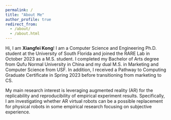 ```yaml
---
permalink: /
title: "About Me"
author_profile: true
redirect_from: 
  - /about/
  - /about.html
---
```


Hi, I am **Xiangfei Kong**! I am a Computer Science and Engineering Ph.D. student at the University of South Florida and joined the RARE Lab in October 2023 as a M.S. student. I completed my Bachelor of Arts degree from Qufu Normal University in China and my dual M.S. in Marketing and Computer Science from USF. In addition, I received a Pathway to Computing Graduate Certificate in Spring 2023 before transitioning from marketing to CS.

My main research interest is leveraging augmented reality (AR) for the replicability and reproducibility of empirical experiment results. Specifically, I am investigating whether AR virtual robots can be a possible replacement for physical robots in some empirical research focusing on subjective experience.
